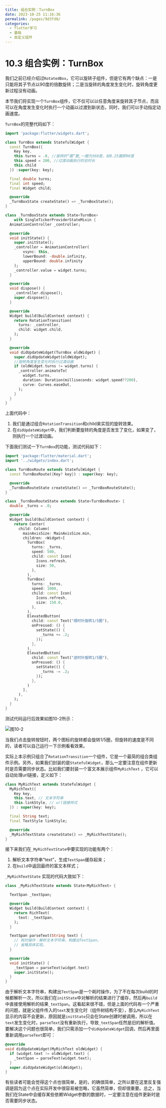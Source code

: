 ```yaml
---
title: 组合实例：TurnBox
date: 2023-10-25 11:16:36
permalink: /pages/9d3fd8/
categories:
  - flutter学习
  - 基础
  - 自定义组件
---
```

# 10.3 组合实例：TurnBox

我们之前已经介绍过`RotatedBox`，它可以旋转子组件，但是它有两个缺点：一是只能将其子节点以90度的倍数旋转；二是当旋转的角度发生变化时，旋转角度更新过程没有动画。

本节我们将实现一个`TurnBox`组件，它不仅可以以任意角度来旋转其子节点，而且可以在角度发生变化时执行一个动画以过渡到新状态，同时，我们可以手动指定动画速度。

`TurnBox`的完整代码如下：

```dart
import 'package:flutter/widgets.dart';

class TurnBox extends StatefulWidget {
  const TurnBox({
    Key key,
    this.turns = .0, //旋转的“圈”数,一圈为360度，如0.25圈即90度
    this.speed = 200, //过渡动画执行的总时长
    this.child
  }) :super(key: key);

  final double turns;
  final int speed;
  final Widget child;

  @override
  _TurnBoxState createState() => _TurnBoxState();
}

class _TurnBoxState extends State<TurnBox>
    with SingleTickerProviderStateMixin {
  AnimationController _controller;

  @override
  void initState() {
    super.initState();
    _controller = AnimationController(
        vsync: this,
        lowerBound: -double.infinity,
        upperBound: double.infinity
    );
    _controller.value = widget.turns;
  }

  @override
  void dispose() {
    _controller.dispose();
    super.dispose();
  }

  @override
  Widget build(BuildContext context) {
    return RotationTransition(
      turns: _controller,
      child: widget.child,
    );
  }

  @override
  void didUpdateWidget(TurnBox oldWidget) {
    super.didUpdateWidget(oldWidget);
    //旋转角度发生变化时执行过渡动画
    if (oldWidget.turns != widget.turns) {
      _controller.animateTo(
        widget.turns,
        duration: Duration(milliseconds: widget.speed??200),
        curve: Curves.easeOut,
      );
    }
  }
}
```

上面代码中：

1. 我们是通过组合`RotationTransition`和child来实现的旋转效果。
2. 在`didUpdateWidget`中，我们判断要旋转的角度是否发生了变化，如果变了，则执行一个过渡动画。

下面我们测试一下`TurnBox`的功能，测试代码如下：

```dart
import 'package:flutter/material.dart';
import '../widgets/index.dart';

class TurnBoxRoute extends StatefulWidget {
  const TurnBoxRoute({Key? key}) : super(key: key);

  @override
  _TurnBoxRouteState createState() => _TurnBoxRouteState();
}

class _TurnBoxRouteState extends State<TurnBoxRoute> {
  double _turns = .0;

  @override
  Widget build(BuildContext context) {
    return Center(
      child: Column(
        mainAxisSize: MainAxisSize.min,
        children: <Widget>[
          TurnBox(
            turns: _turns,
            speed: 500,
            child: const Icon(
              Icons.refresh,
              size: 50,
            ),
          ),
          TurnBox(
            turns: _turns,
            speed: 1000,
            child: const Icon(
              Icons.refresh,
              size: 150.0,
            ),
          ),
          ElevatedButton(
            child: const Text("顺时针旋转1/5圈"),
            onPressed: () {
              setState(() {
                _turns += .2;
              });
            },
          ),
          ElevatedButton(
            child: const Text("逆时针旋转1/5圈"),
            onPressed: () {
              setState(() {
                _turns -= .2;
              });
            },
          )
        ],
      ),
    );
  }
}
```

测试代码运行后效果如图10-2所示：

![图10-2](../imgs/10-2.png)



当我们点击旋转按钮时，两个图标的旋转都会旋转1/5圈，但旋转的速度是不同的，读者可以自己运行一下示例看看效果。

实际上本示例只组合了`RotationTransition`一个组件，它是一个最简的组合类组件示例。另外，如果我们封装的是`StatefulWidget`，那么一定要注意在组件更新时是否需要同步状态。比如我们要封装一个富文本展示组件`MyRichText` ，它可以自动处理url链接，定义如下：

```dart
class MyRichText extends StatefulWidget {
  MyRichText({
    Key key,
    this.text, // 文本字符串
    this.linkStyle, // url链接样式
  }) : super(key: key);

  final String text;
  final TextStyle linkStyle;

  @override
  _MyRichTextState createState() => _MyRichTextState();
}
```

接下来我们在`_MyRichTextState`中要实现的功能有两个：

1. 解析文本字符串“text”，生成`TextSpan`缓存起来；
2. 在`build`中返回最终的富文本样式；

`_MyRichTextState` 实现的代码大致如下：

```dart
class _MyRichTextState extends State<MyRichText> {

  TextSpan _textSpan;

  @override
  Widget build(BuildContext context) {
    return RichText(
      text: _textSpan,
    );
  }

  TextSpan parseText(String text) {
    // 耗时操作：解析文本字符串，构建出TextSpan。
    // 省略具体实现。
  }

  @override
  void initState() {
    _textSpan = parseText(widget.text)
    super.initState();
  }
}
```

由于解析文本字符串，构建出`TextSpan`是一个耗时操作，为了不在每次build的时候都解析一次，所以我们在`initState`中对解析的结果进行了缓存，然后再`build`中直接使用解析的结果`_textSpan`。这看起来很不错，但是上面的代码有一个严重的问题，就是父组件传入的`text`发生变化时（组件树结构不变），那么`MyRichText`显示的内容不会更新，原因就是`initState`只会在State创建时被调用，所以在`text`发生变化时，`parseText`没有重新执行，导致`_textSpan`任然是旧的解析值。要解决这个问题也很简单，我们只需添加一个`didUpdateWidget`回调，然后再里面重新调用`parseText`即可：

```dart
@override
void didUpdateWidget(MyRichText oldWidget) {
  if (widget.text != oldWidget.text) {
    _textSpan = parseText(widget.text);
  }
  super.didUpdateWidget(oldWidget);
}
```

有些读者可能会觉得这个点也很简单，是的，的确很简单，之所以要在这里反复强调是因为这个点在实际开发中很容易被忽略，它虽然简单，但却很重要。总之，当我们在State中会缓存某些依赖Widget参数的数据时，一定要注意在组件更新时是否需要同步状态。
